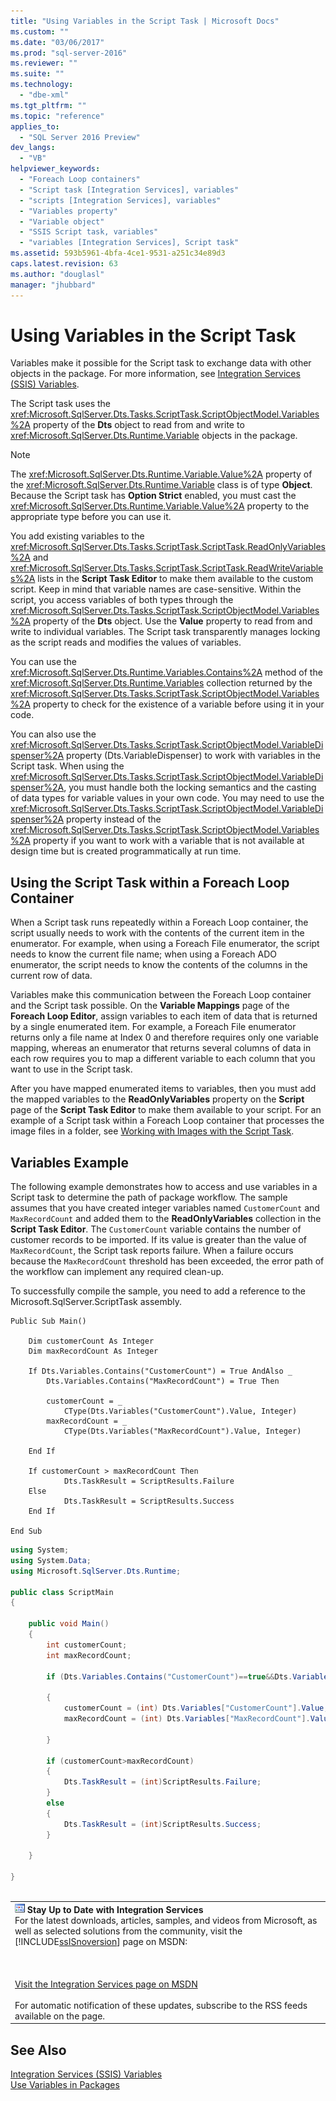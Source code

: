 ```yaml
---
title: "Using Variables in the Script Task | Microsoft Docs"
ms.custom: ""
ms.date: "03/06/2017"
ms.prod: "sql-server-2016"
ms.reviewer: ""
ms.suite: ""
ms.technology: 
  - "dbe-xml"
ms.tgt_pltfrm: ""
ms.topic: "reference"
applies_to: 
  - "SQL Server 2016 Preview"
dev_langs: 
  - "VB"
helpviewer_keywords: 
  - "Foreach Loop containers"
  - "Script task [Integration Services], variables"
  - "scripts [Integration Services], variables"
  - "Variables property"
  - "Variable object"
  - "SSIS Script task, variables"
  - "variables [Integration Services], Script task"
ms.assetid: 593b5961-4bfa-4ce1-9531-a251c34e89d3
caps.latest.revision: 63
ms.author: "douglasl"
manager: "jhubbard"
---
```

# Using Variables in the Script Task
  Variables make it possible for the Script task to exchange data with other objects in the package. For more information, see [Integration Services &#40;SSIS&#41; Variables](../../../integration-services/integration-services-ssis-variables.md).  
  
 The Script task uses the <xref:Microsoft.SqlServer.Dts.Tasks.ScriptTask.ScriptObjectModel.Variables%2A> property of the **Dts** object to read from and write to <xref:Microsoft.SqlServer.Dts.Runtime.Variable> objects in the package.  
  
> [!NOTE]  
>  The <xref:Microsoft.SqlServer.Dts.Runtime.Variable.Value%2A> property of the <xref:Microsoft.SqlServer.Dts.Runtime.Variable> class is of type **Object**. Because the Script task has **Option Strict** enabled, you must cast the <xref:Microsoft.SqlServer.Dts.Runtime.Variable.Value%2A> property to the appropriate type before you can use it.  
  
 You add existing variables to the <xref:Microsoft.SqlServer.Dts.Tasks.ScriptTask.ScriptTask.ReadOnlyVariables%2A> and <xref:Microsoft.SqlServer.Dts.Tasks.ScriptTask.ScriptTask.ReadWriteVariables%2A> lists in the **Script Task Editor** to make them available to the custom script. Keep in mind that variable names are case-sensitive. Within the script, you access variables of both types through the <xref:Microsoft.SqlServer.Dts.Tasks.ScriptTask.ScriptObjectModel.Variables%2A> property of the **Dts** object. Use the **Value** property to read from and write to individual variables. The Script task transparently manages locking as the script reads and modifies the values of variables.  
  
 You can use the <xref:Microsoft.SqlServer.Dts.Runtime.Variables.Contains%2A> method of the <xref:Microsoft.SqlServer.Dts.Runtime.Variables> collection returned by the <xref:Microsoft.SqlServer.Dts.Tasks.ScriptTask.ScriptObjectModel.Variables%2A> property to check for the existence of a variable before using it in your code.  
  
 You can also use the <xref:Microsoft.SqlServer.Dts.Tasks.ScriptTask.ScriptObjectModel.VariableDispenser%2A> property (Dts.VariableDispenser) to work with variables in the Script task. When using the <xref:Microsoft.SqlServer.Dts.Tasks.ScriptTask.ScriptObjectModel.VariableDispenser%2A>, you must handle both the locking semantics and the casting of data types for variable values in your own code. You may need to use the <xref:Microsoft.SqlServer.Dts.Tasks.ScriptTask.ScriptObjectModel.VariableDispenser%2A> property instead of the <xref:Microsoft.SqlServer.Dts.Tasks.ScriptTask.ScriptObjectModel.Variables%2A> property if you want to work with a variable that is not available at design time but is created programmatically at run time.  
  
## Using the Script Task within a Foreach Loop Container  
 When a Script task runs repeatedly within a Foreach Loop container, the script usually needs to work with the contents of the current item in the enumerator. For example, when using a Foreach File enumerator, the script needs to know the current file name; when using a Foreach ADO enumerator, the script needs to know the contents of the columns in the current row of data.  
  
 Variables make this communication between the Foreach Loop container and the Script task possible. On the **Variable Mappings** page of the **Foreach Loop Editor**, assign variables to each item of data that is returned by a single enumerated item. For example, a Foreach File enumerator returns only a file name at Index 0 and therefore requires only one variable mapping, whereas an enumerator that returns several columns of data in each row requires you to map a different variable to each column that you want to use in the Script task.  
  
 After you have mapped enumerated items to variables, then you must add the mapped variables to the **ReadOnlyVariables** property on the **Script** page of the **Script Task Editor** to make them available to your script. For an example of a Script task within a Foreach Loop container that processes the image files in a folder, see [Working with Images with the Script Task](../../../integration-services/extending-packages-scripting-task-examples/working-with-images-with-the-script-task.md).  
  
## Variables Example  
 The following example demonstrates how to access and use variables in a Script task to determine the path of package workflow. The sample assumes that you have created integer variables named `CustomerCount` and `MaxRecordCount` and added them to the **ReadOnlyVariables** collection in the **Script Task Editor**. The `CustomerCount` variable contains the number of customer records to be imported. If its value is greater than the value of `MaxRecordCount`, the Script task reports failure. When a failure occurs because the `MaxRecordCount` threshold has been exceeded, the error path of the workflow can implement any required clean-up.  
  
 To successfully compile the sample, you need to add a reference to the Microsoft.SqlServer.ScriptTask assembly.  
  
```vb#  
Public Sub Main()  
  
    Dim customerCount As Integer  
    Dim maxRecordCount As Integer  
  
    If Dts.Variables.Contains("CustomerCount") = True AndAlso _  
        Dts.Variables.Contains("MaxRecordCount") = True Then  
  
        customerCount = _  
            CType(Dts.Variables("CustomerCount").Value, Integer)  
        maxRecordCount = _  
            CType(Dts.Variables("MaxRecordCount").Value, Integer)  
  
    End If  
  
    If customerCount > maxRecordCount Then  
            Dts.TaskResult = ScriptResults.Failure  
    Else  
            Dts.TaskResult = ScriptResults.Success  
    End If  
  
End Sub  
```  
  
```c#  
using System;  
using System.Data;  
using Microsoft.SqlServer.Dts.Runtime;  
  
public class ScriptMain  
{  
  
    public void Main()  
    {  
        int customerCount;  
        int maxRecordCount;  
  
        if (Dts.Variables.Contains("CustomerCount")==true&&Dts.Variables.Contains("MaxRecordCount")==true)  
  
        {  
            customerCount = (int) Dts.Variables["CustomerCount"].Value;  
            maxRecordCount = (int) Dts.Variables["MaxRecordCount"].Value;  
  
        }  
  
        if (customerCount>maxRecordCount)  
        {  
            Dts.TaskResult = (int)ScriptResults.Failure;  
        }  
        else  
        {  
            Dts.TaskResult = (int)ScriptResults.Success;  
        }  
  
    }  
  
}  
  
```  
  
||  
|-|  
|![Integration Services icon (small)](../../../integration-services/building-packages-programmatically/media/dts-16.gif "Integration Services icon (small)")  **Stay Up to Date with Integration Services**<br /> For the latest downloads, articles, samples, and videos from Microsoft, as well as selected solutions from the community, visit the [!INCLUDE[ssISnoversion](../../../advanced-analytics/r-services/includes/ssisnoversion-md.md)] page on MSDN:<br /><br /><br /><br /> [Visit the Integration Services page on MSDN](http://go.microsoft.com/fwlink/?LinkId=136655)<br /><br /> For automatic notification of these updates, subscribe to the RSS feeds available on the page.|  
  
## See Also  
 [Integration Services &#40;SSIS&#41; Variables](../../../integration-services/integration-services-ssis-variables.md)   
 [Use Variables in Packages](http://msdn.microsoft.com/library/7742e92d-46c5-4cc4-b9a3-45b688ddb787)  
  
  